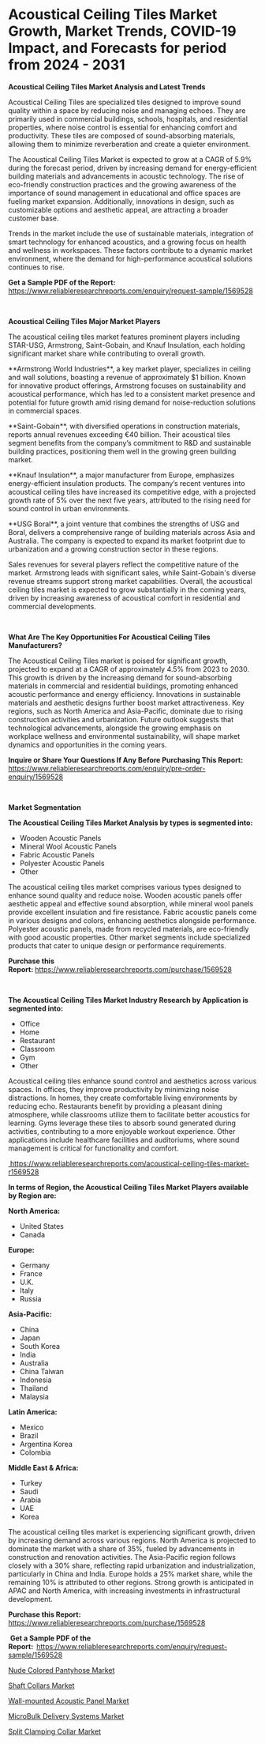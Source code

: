 <p><h1>Acoustical Ceiling Tiles Market Growth, Market Trends, COVID-19 Impact, and Forecasts for period from 2024 - 2031</h1></p><p><strong>Acoustical Ceiling Tiles Market Analysis and Latest Trends</strong></p>
<p><p>Acoustical Ceiling Tiles are specialized tiles designed to improve sound quality within a space by reducing noise and managing echoes. They are primarily used in commercial buildings, schools, hospitals, and residential properties, where noise control is essential for enhancing comfort and productivity. These tiles are composed of sound-absorbing materials, allowing them to minimize reverberation and create a quieter environment.</p><p>The Acoustical Ceiling Tiles Market is expected to grow at a CAGR of 5.9% during the forecast period, driven by increasing demand for energy-efficient building materials and advancements in acoustic technology. The rise of eco-friendly construction practices and the growing awareness of the importance of sound management in educational and office spaces are fueling market expansion. Additionally, innovations in design, such as customizable options and aesthetic appeal, are attracting a broader customer base. </p><p>Trends in the market include the use of sustainable materials, integration of smart technology for enhanced acoustics, and a growing focus on health and wellness in workspaces. These factors contribute to a dynamic market environment, where the demand for high-performance acoustical solutions continues to rise.</p></p>
<p><strong>Get a Sample PDF of the Report:&nbsp;</strong> <a href="https://www.reliableresearchreports.com/enquiry/request-sample/1569528?utm_campaign=41&utm_medium=2&utm_source=Github&utm_content=ia&utm_term=29122024&utm_id=acoustical-ceiling-tiles">https://www.reliableresearchreports.com/enquiry/request-sample/1569528</a></p>
<p>&nbsp;</p>
<p><strong>Acoustical Ceiling Tiles Major Market Players</strong></p>
<p><p>The acoustical ceiling tiles market features prominent players including STAR-USG, Armstrong, Saint-Gobain, and Knauf Insulation, each holding significant market share while contributing to overall growth. </p><p>**Armstrong World Industries**, a key market player, specializes in ceiling and wall solutions, boasting a revenue of approximately $1 billion. Known for innovative product offerings, Armstrong focuses on sustainability and acoustical performance, which has led to a consistent market presence and potential for future growth amid rising demand for noise-reduction solutions in commercial spaces.</p><p>**Saint-Gobain**, with diversified operations in construction materials, reports annual revenues exceeding €40 billion. Their acoustical tiles segment benefits from the company’s commitment to R&D and sustainable building practices, positioning them well in the growing green building market.</p><p>**Knauf Insulation**, a major manufacturer from Europe, emphasizes energy-efficient insulation products. The company’s recent ventures into acoustical ceiling tiles have increased its competitive edge, with a projected growth rate of 5% over the next five years, attributed to the rising need for sound control in urban environments.</p><p>**USG Boral**, a joint venture that combines the strengths of USG and Boral, delivers a comprehensive range of building materials across Asia and Australia. The company is expected to expand its market footprint due to urbanization and a growing construction sector in these regions.</p><p>Sales revenues for several players reflect the competitive nature of the market. Armstrong leads with significant sales, while Saint-Gobain's diverse revenue streams support strong market capabilities. Overall, the acoustical ceiling tiles market is expected to grow substantially in the coming years, driven by increasing awareness of acoustical comfort in residential and commercial developments.</p></p>
<p>&nbsp;</p>
<p><strong>What Are The Key Opportunities For Acoustical Ceiling Tiles Manufacturers?</strong></p>
<p><p>The Acoustical Ceiling Tiles market is poised for significant growth, projected to expand at a CAGR of approximately 4.5% from 2023 to 2030. This growth is driven by the increasing demand for sound-absorbing materials in commercial and residential buildings, promoting enhanced acoustic performance and energy efficiency. Innovations in sustainable materials and aesthetic designs further boost market attractiveness. Key regions, such as North America and Asia-Pacific, dominate due to rising construction activities and urbanization. Future outlook suggests that technological advancements, alongside the growing emphasis on workplace wellness and environmental sustainability, will shape market dynamics and opportunities in the coming years.</p></p>
<p><strong>Inquire or Share Your Questions If Any Before Purchasing This Report:</strong> <a href="https://www.reliableresearchreports.com/enquiry/pre-order-enquiry/1569528?utm_campaign=41&utm_medium=2&utm_source=Github&utm_content=ia&utm_term=29122024&utm_id=acoustical-ceiling-tiles">https://www.reliableresearchreports.com/enquiry/pre-order-enquiry/1569528</a></p>
<p>&nbsp;</p>
<p><strong>Market Segmentation</strong></p>
<p><strong>The Acoustical Ceiling Tiles Market Analysis by types is segmented into:</strong></p>
<p><ul><li>Wooden Acoustic Panels</li><li>Mineral Wool Acoustic Panels</li><li>Fabric Acoustic Panels</li><li>Polyester Acoustic Panels</li><li>Other</li></ul></p>
<p><p>The acoustical ceiling tiles market comprises various types designed to enhance sound quality and reduce noise. Wooden acoustic panels offer aesthetic appeal and effective sound absorption, while mineral wool panels provide excellent insulation and fire resistance. Fabric acoustic panels come in various designs and colors, enhancing aesthetics alongside performance. Polyester acoustic panels, made from recycled materials, are eco-friendly with good acoustic properties. Other market segments include specialized products that cater to unique design or performance requirements.</p></p>
<p><strong>Purchase this Report:&nbsp;</strong><a href="https://www.reliableresearchreports.com/purchase/1569528?utm_campaign=41&utm_medium=2&utm_source=Github&utm_content=ia&utm_term=29122024&utm_id=acoustical-ceiling-tiles">https://www.reliableresearchreports.com/purchase/1569528</a></p>
<p>&nbsp;</p>
<p><strong>The Acoustical Ceiling Tiles Market Industry Research by Application is segmented into:</strong></p>
<p><ul><li>Office</li><li>Home</li><li>Restaurant</li><li>Classroom</li><li>Gym</li><li>Other</li></ul></p>
<p><p>Acoustical ceiling tiles enhance sound control and aesthetics across various spaces. In offices, they improve productivity by minimizing noise distractions. In homes, they create comfortable living environments by reducing echo. Restaurants benefit by providing a pleasant dining atmosphere, while classrooms utilize them to facilitate better acoustics for learning. Gyms leverage these tiles to absorb sound generated during activities, contributing to a more enjoyable workout experience. Other applications include healthcare facilities and auditoriums, where sound management is critical for functionality and comfort.</p></p>
<p><a href="https://www.reliableresearchreports.com/acoustical-ceiling-tiles-market-r1569528?utm_campaign=41&utm_medium=2&utm_source=Github&utm_content=ia&utm_term=29122024&utm_id=acoustical-ceiling-tiles">&nbsp;https://www.reliableresearchreports.com/acoustical-ceiling-tiles-market-r1569528</a></p>
<p><strong>In terms of Region, the Acoustical Ceiling Tiles Market Players available by Region are:</strong></p>
<p>
    <p> <strong> North America: </strong>
        <ul>
            <li>United States</li>
            <li>Canada</li>
        </ul>
        </p> 
    <p> <strong> Europe: </strong>
        <ul>
            <li>Germany</li>
            <li>France</li>
            <li>U.K.</li>
            <li>Italy</li>
            <li>Russia</li>
        </ul>
        </p> 
    <p> <strong> Asia-Pacific: </strong>
        <ul>
            <li>China</li>
            <li>Japan</li>
            <li>South Korea</li>
            <li>India</li>
            <li>Australia</li>
            <li>China Taiwan</li>
            <li>Indonesia</li>
            <li>Thailand</li>
            <li>Malaysia</li>
        </ul>
        </p> 
    <p> <strong> Latin America: </strong>
        <ul>
            <li>Mexico</li>
            <li>Brazil</li>
            <li>Argentina Korea</li>
            <li>Colombia</li>
        </ul>
        </p> 
    <p> <strong> Middle East & Africa: </strong>
        <ul>
            <li>Turkey</li>
            <li>Saudi</li>
            <li>Arabia</li>
            <li>UAE</li>
            <li>Korea</li>
        </ul>
    </p>
    </p>
<p><p>The acoustical ceiling tiles market is experiencing significant growth, driven by increasing demand across various regions. North America is projected to dominate the market with a share of 35%, fueled by advancements in construction and renovation activities. The Asia-Pacific region follows closely with a 30% share, reflecting rapid urbanization and industrialization, particularly in China and India. Europe holds a 25% market share, while the remaining 10% is attributed to other regions. Strong growth is anticipated in APAC and North America, with increasing investments in infrastructural development.</p></p>
<p><strong>Purchase this Report: </strong><a href="https://www.reliableresearchreports.com/purchase/1569528?utm_campaign=41&utm_medium=2&utm_source=Github&utm_content=ia&utm_term=29122024&utm_id=acoustical-ceiling-tiles">https://www.reliableresearchreports.com/purchase/1569528</a></p>
<p>&nbsp;<strong>Get a Sample PDF of the Report:&nbsp;&nbsp;</strong><a href="https://www.reliableresearchreports.com/enquiry/request-sample/1569528?utm_campaign=41&utm_medium=2&utm_source=Github&utm_content=ia&utm_term=29122024&utm_id=acoustical-ceiling-tiles">https://www.reliableresearchreports.com/enquiry/request-sample/1569528</a></p>
<p><strong></strong></p>
<p><p><a href="https://github.com/sholympia197070/Market-Research-Report-List-1/blob/main/nude-colored-pantyhose-market.md?utm_campaign=41&utm_medium=2&utm_source=Github&utm_content=ia&utm_term=29122024&utm_id=acoustical-ceiling-tiles">Nude Colored Pantyhose Market</a></p><p><a href="https://github.com/janraimondo83/Market-Research-Report-List-1/blob/main/shaft-collars-market.md?utm_campaign=41&utm_medium=2&utm_source=Github&utm_content=ia&utm_term=29122024&utm_id=acoustical-ceiling-tiles">Shaft Collars Market</a></p><p><a href="https://github.com/mauripalmi/Market-Research-Report-List-5/blob/main/wall-mounted-acoustic-panel-market.md?utm_campaign=41&utm_medium=2&utm_source=Github&utm_content=ia&utm_term=29122024&utm_id=acoustical-ceiling-tiles">Wall-mounted Acoustic Panel Market</a></p><p><a href="https://github.com/sca704osol/Market-Research-Report-List-1/blob/main/microbulk-delivery-systems-market.md?utm_campaign=41&utm_medium=2&utm_source=Github&utm_content=ia&utm_term=29122024&utm_id=acoustical-ceiling-tiles">MicroBulk Delivery Systems Market</a></p><p><a href="https://github.com/kbollin866/Market-Research-Report-List-1/blob/main/split-clamping-collar-market.md?utm_campaign=41&utm_medium=2&utm_source=Github&utm_content=ia&utm_term=29122024&utm_id=acoustical-ceiling-tiles">Split Clamping Collar Market</a></p></p>